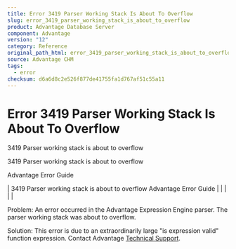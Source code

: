 ```yaml
---
title: Error 3419 Parser Working Stack Is About To Overflow
slug: error_3419_parser_working_stack_is_about_to_overflow
product: Advantage Database Server
component: Advantage
version: "12"
category: Reference
original_path_html: error_3419_parser_working_stack_is_about_to_overflow.htm
source: Advantage CHM
tags:
  - error
checksum: d6a6d8c2e526f877de41755fa1d767af51c55a11
---
```


# Error 3419 Parser Working Stack Is About To Overflow

3419 Parser working stack is about to overflow

3419 Parser working stack is about to overflow

Advantage Error Guide

| 3419 Parser working stack is about to overflow  Advantage Error Guide |  |  |  |  |

Problem: An error occurred in the Advantage Expression Engine parser. The parser working stack was about to overflow.

Solution: This error is due to an extraordinarily large "is expression valid" function expression. Contact Advantage [Technical Support](master_technical_support_u_s__and_canada.md).
